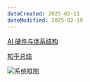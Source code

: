 ```yaml
---
dateCreated: 2025-02-11
dateModified: 2025-02-19
---
```

<a href=" https://chenzomi12.github.io/index.html">AI 硬件与体系结构</a>

<a href=" https://zhuanlan.zhihu.com/p/20076957712?utm_psn=1872615359586111488">知乎总结</a>

<img src=" https://chenzomi12.github.io/_images/03Architecture031.png" alt="系统框图">
